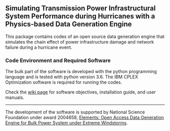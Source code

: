 ## Simulating Transmission Power Infrastructural System Performance during Hurricanes with a Physics-based Data Generation Engine

This package contains codes of an open source data generation engine that simulates the chain effect of power infrastructure damage and network failure during a hurricane event. 

### Code Environment and Required Software
The bulk part of the software is developed with the python programming language and is tested with python version 3.6. The IBM CPLEX Optimization software is required for running the codes.

Check the [wiki page](https://github.com/GabyOu/DataEngine_HurricanePower/wiki/Data-Generation-Engine-Wiki-Page) for software objectives, installation guide, and user manuals.

--------------------
The development of the software is supported by National Science Foundation under award 2004658, [Elements: Open Access Data Generation Engine for Bulk Power System under Extreme Windstorms](https://www.nsf.gov/awardsearch/showAward?AWD_ID=2004658&HistoricalAwards=false).
